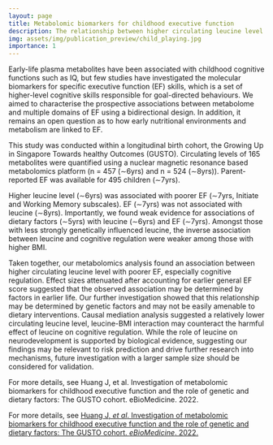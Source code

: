 ```yaml
---
layout: page
title: Metabolomic biomarkers for childhood executive function
description: The relationship between higher circulating leucine level with poorer cognitive regulation may be determined by genetic factors and may not be easily amenable to dietary interventions.
img: assets/img/publication_preview/child_playing.jpg
importance: 1
---
```


Early-life plasma metabolites have been associated with childhood cognitive functions such as IQ, but few studies have investigated the molecular biomarkers for specific executive function (EF) skills, which is a set of higher-level cognitive skills responsible for goal-directed behaviours. We aimed to characterise the prospective associations between metabolome and multiple domains of EF using a bidirectional design. In addition, it remains an open question as to how early nutritional environments and metabolism are linked to EF.

This study was conducted within a longitudinal birth cohort, the Growing Up in Singapore Towards healthy Outcomes (GUSTO). Circulating levels of 165 metabolites were quantified using a nuclear magnetic resonance based metabolomics platform (n = 457 (∼6yrs) and n = 524 (∼8yrs)). Parent-reported EF was available for 495 children (∼7yrs).

Higher leucine level (∼6yrs) was associated with poorer EF (∼7yrs, Initiate and Working Memory subscales). EF (∼7yrs) was not associated with leucine (∼8yrs). Importantly, we found weak evidence for associations of dietary factors (∼5yrs) with leucine (∼6yrs) and EF (∼7yrs). Amongst those with less strongly genetically influenced leucine, the inverse association between leucine and cognitive regulation were weaker among those with higher BMI.

Taken together, our metabolomics analysis found an association between higher circulating leucine level with poorer EF, especially cognitive regulation. Effect sizes attenuated after accounting for earlier general EF score suggested that the observed association may be determined by factors in earlier life. Our further investigation showed that this relationship may be determined by genetic factors and may not be easily amenable to dietary interventions. Causal mediation analysis suggested a relatively lower circulating leucine level, leucine-BMI interaction may counteract the harmful effect of leucine on cognitive regulation. While the role of leucine on neurodevelopment is supported by biological evidence, suggesting our findings may be relevant to risk prediction and drive further research into mechanisms, future investigation with a larger sample size should be considered for validation.

For more details, see Huang J, et al. Investigation of metabolomic biomarkers for childhood executive function and the role of genetic and dietary factors: The GUSTO cohort. eBioMedicine. 2022.

For more details, see <a href="https://www.thelancet.com/journals/ebiom/article/PIIS2352-3964(22)00292-4/fulltext" target="_blank">Huang J, _et al_. Investigation of metabolomic biomarkers for childhood executive function and the role of genetic and dietary factors: The GUSTO cohort. _eBioMedicine_. 2022.</a>

